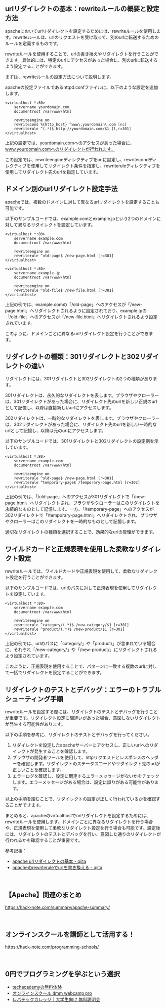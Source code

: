 <!--
title: 【apache】仮想ホストのセキュリティ強化：ssl証明書を使用する方法
tags: apache,virtualhost
id: 
private: false
-->

## urlリダイレクトの基本：rewriteルールの概要と設定方法

apacheにおいてurlリダイレクトを設定するためには、rewriteルールを使用します。rewriteルールは、urlのリクエストを受け取って、別のurlに転送するためのルールを定義するものです。

rewriteルールを使用することで、urlの書き換えやリダイレクトを行うことができます。具体的には、特定のurlにアクセスがあった場合に、別のurlに転送するよう設定することができます。

まずは、rewriteルールの設定方法について説明します。

apacheの設定ファイルであるhttpd.confファイルに、以下のような設定を追加します。

```
<virtualhost *:80>
    servername yourdomain.com
    documentroot /var/www/html
    
    rewriteengine on
    rewritecond %{http_host} ^www\.yourdomain\.com [nc]
    rewriterule ^(.*)$ http://yourdomain.com/$1 [l,r=301]
</virtualhost>
```

上記の設定では、yourdomain.comへのアクセスがあった場合に、www.yourdomain.comへのリダイレクトが行われます。

この設定では、rewriteengineディレクティブをonに設定し、rewritecondディレクティブを使用してリダイレクト条件を指定し、rewriteruleディレクティブを使用してリダイレクト先のurlを指定しています。

## ドメイン別のurlリダイレクト設定手法

apacheでは、複数のドメインに対して異なるurlリダイレクトを設定することも可能です。

以下のサンプルコードでは、example.comとexample.jpという2つのドメインに対して異なるリダイレクトを設定しています。

```
<virtualhost *:80>
    servername example.com
    documentroot /var/www/html
    
    rewriteengine on
    rewriterule ^old-page$ /new-page.html [r=301]
</virtualhost>

<virtualhost *:80>
    servername example.jp
    documentroot /var/www/html
    
    rewriteengine on
    rewriterule ^old-file$ /new-file.html [r=301]
</virtualhost>
```

上記の例では、example.comの「/old-page」へのアクセスが「/new-page.html」へリダイレクトされるように設定されており、example.jpの「/old-file」へのアクセスが「/new-file.html」へリダイレクトされるよう設定されています。

このように、ドメインごとに異なるurlリダイレクト設定を行うことができます。

## リダイレクトの種類：301リダイレクトと302リダイレクトの違い

リダイレクトには、301リダイレクトと302リダイレクトの2つの種類があります。

301リダイレクトは、永久的なリダイレクトを表します。ブラウザやクローラーは、301リダイレクトがあった場合に、リダイレクト先のurlを新しい正規のurlとして記憶し、以降は直接新しいurlにアクセスします。

302リダイレクトは、一時的なリダイレクトを表します。ブラウザやクローラーは、302リダイレクトがあった場合に、リダイレクト先のurlを新しい一時的なurlとして記憶し、以降は元のurlにアクセスします。

以下のサンプルコードでは、301リダイレクトと302リダイレクトの設定例を示しています。

```
<virtualhost *:80>
    servername example.com
    documentroot /var/www/html
    
    rewriteengine on
    rewriterule ^old-page$ /new-page.html [r=301]
    rewriterule ^temporary-page$ /temporary-page.html [r=302]
</virtualhost>
```

上記の例では、「/old-page」へのアクセスが301リダイレクトで「/new-page.html」へリダイレクトされ、ブラウザやクローラーはこのリダイレクトを永続的なものとして記憶します。一方、「/temporary-page」へのアクセスが302リダイレクトで「/temporary-page.html」へリダイレクトされ、ブラウザやクローラーはこのリダイレクトを一時的なものとして記憶します。

適切なリダイレクトの種類を選択することで、効果的なurlの管理ができます。

## ワイルドカードと正規表現を使用した柔軟なリダイレクト設定

rewriteルールでは、ワイルドカードや正規表現を使用して、柔軟なリダイレクト設定を行うことができます。

以下のサンプルコードでは、urlのパスに対して正規表現を使用してリダイレクトを設定しています。

```
<virtualhost *:80>
    servername example.com
    documentroot /var/www/html
    
    rewriteengine on
    rewriterule ^category/(.*)$ /new-category/$1 [r=301]
    rewriterule ^product/(.*)$ /new-product/$1 [r=301]
</virtualhost>
```

上記の例では、urlのパスに「category/」や「product/」が含まれている場合に、それぞれ「/new-category/」や「/new-product/」にリダイレクトされるよう設定されています。

このように、正規表現を使用することで、パターンに一致する複数のurlに対して一括でリダイレクトを設定することができます。

## リダイレクトのテストとデバッグ：エラーのトラブルシューティング手順

rewriteルールを設定する際には、リダイレクトのテストとデバッグを行うことが重要です。リダイレクト設定に間違いがあった場合、意図しないリダイレクトが発生する可能性があります。

以下の手順を参考に、リダイレクトのテストとデバッグを行ってください。

1. リダイレクトを設定したapacheサーバーにアクセスし、正しいurlへのリダイレクトが発生することを確認します。
2. ブラウザの開発者ツールを使用して、httpリクエストとレスポンスのヘッダーを確認します。リダイレクトのステータスコードやリダイレクト先のurlが正しいことを確認します。
3. エラーログを確認し、設定に関連するエラーメッセージがないかをチェックします。エラーメッセージがある場合は、設定に誤りがある可能性があります。

以上の手順を踏むことで、リダイレクトの設定が正しく行われているかを確認することができます。

まとめると、apacheのvirtualhostでurlリダイレクトを設定するためには、rewriteルールを使用します。ドメインごとに異なるリダイレクトを行う場合や、正規表現を使用して柔軟なリダイレクト設定を行う場合も可能です。設定後には、リダイレクトのテストとデバッグを行い、意図した通りのリダイレクトが行われるかを確認することが重要です。

参考記事：
- [apache urlリダイレクトの基本 - qiita](https://qiita.com/daisukehiratake/items/affd998e7d785b97c1db)
- [apacheのrewriteruleでurlを書き換える - qiita](https://qiita.com/civic/items/6149b35809ff94c2b057)

　

## 【Apache】関連のまとめ
https://hack-note.com/summary/apache-summary/

　

## オンラインスクールを講師として活用する！
https://hack-note.com/programming-schools/

　

## 0円でプログラミングを学ぶという選択
- [techacademyの無料体験](//af.moshimo.com/af/c/click?a_id=2612475&amp;p_id=1555&amp;pc_id=2816&amp;pl_id=22706&amp;url=https%3a%2f%2ftechacademy.jp%2fhtmlcss-trial%3futm_source%3dmoshimo%26utm_medium%3daffiliate%26utm_campaign%3dtextad)
- [オンラインスクール dmm webcamp pro](//af.moshimo.com/af/c/click?a_id=2612482&amp;p_id=1363&amp;pc_id=2297&amp;pl_id=39999&amp;guid=on)
- [レバテックカレッジ｜大学生向け 無料説明会](//af.moshimo.com/af/c/click?a_id=4071793&p_id=3198&pc_id=7488&pl_id=41848)

